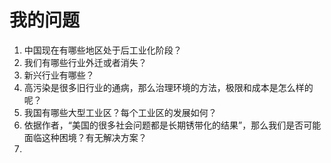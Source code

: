 # 我的问题

1. 中国现在有哪些地区处于后工业化阶段？
2. 我们有哪些行业外迁或者消失？
3. 新兴行业有哪些？
4. 高污染是很多旧行业的通病，那么治理环境的方法，极限和成本是怎么样的呢？
5. 我国有哪些大型工业区？每个工业区的发展如何？
6. 依据作者，“美国的很多社会问题都是长期锈带化的结果”，那么我们是否可能面临这种困境？有无解决方案？
7. 